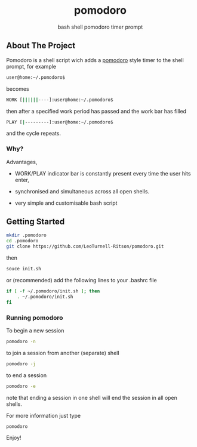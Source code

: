 <h1 align="center">pomodoro</h1>

<p align="center">
  bash shell pomodoro timer prompt
  </p>
</div>

## About The Project

Pomodoro is a shell script wich adds a [pomodoro](https://en.wikipedia.org/wiki/Pomodoro_Technique) style timer to the shell prompt, for example
```sh
user@home:~/.pomodoro$ 
```
becomes
```sh
WORK [||||||----]:user@home:~/.pomodoro$
```
then after a specified work period has passed and the work bar has filled 
```sh
PLAY [|---------]:user@home:~/.pomodoro$
```
and the cycle repeats. 

### Why?

Advantages,

- WORK/PLAY indicator bar is constantly present every time the user hits enter,

- synchronised and simultaneous across all open shells.

- very simple and customisable bash script

## Getting Started

   ```sh
   mkdir .pomodoro
   cd .pomodoro
   git clone https://github.com/LeoTurnell-Ritson/pomodoro.git
   ```
   then
      
   ```sh
   souce init.sh
   ```

   or (recommended) add the following lines to your .bashrc file

   ```sh
   if [ -f ~/.pomodoro/init.sh ]; then
       . ~/.pomodoro/init.sh
   fi
   ```
   
### Running pomodoro

To begin a new session

```sh
pomodoro -n
```
to join a session from another (separate) shell
```sh
pomodoro -j
```
to end a session

```sh
pomodoro -e
```

note that ending a session in one shell will end the session in all open shells.

For more information just type

```sh
pomodoro
```

Enjoy!